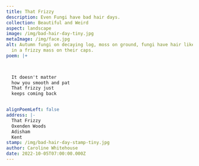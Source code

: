 ```yaml
---
title: That Frizzy
description: Even Fungi have bad hair days.
collection: Beautiful and Weird
aspect: landscape
image: /img/bad-hair-day-tiny.jpg
metaImage: /img/face.jpg
alt: Autumn fungi on decaying log, moss on ground, fungi have hair like strands
  in a frizzy mass on their caps.
poem: |+
  


  It doesn't matter 
  how you smooth and pat
  That frizzy just
  keeps coming back


alignPoemLeft: false
address: |-
  That Frizzy
  Oxenden Woods
  Adisham
  Kent
stamp: /img/bad-hair-day-stamp-tiny.jpg
author: Caroline Whitehouse
date: 2022-10-05T07:00:00.000Z
---
```

